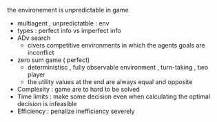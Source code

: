 the environement is  unpredictable in game 
- multiagent , unpredictatble : env 
- types : perfect info vs imperfect info 
- ADv search 
	- civers competitive environments in which the agents  goals are inconflict 
- zero sum game ( perfect)
	- deterministisc , fully observable environment , turn-taking , two player 
	- the utility values at the end are always equal and opposite 
- Complexity : game are to hard to be solved 
- Time limits : make some decision even when calculating the optimal decision is infeasible 
- Efficiency : penalize inefficiency severely 